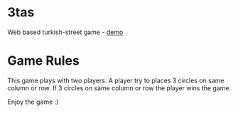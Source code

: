 # 3tas
Web based turkish-street game - [demo](https://maydemirx.github.io/3tas/)

# Game Rules

This game plays with two players. A player try to places 3 circles on same column or row. If 3 circles on same column or row the player wins the game.

Enjoy the game :)
